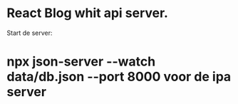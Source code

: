 # React Blog whit api server.


Start de server:
# npx json-server --watch data/db.json --port 8000 voor de ipa server
